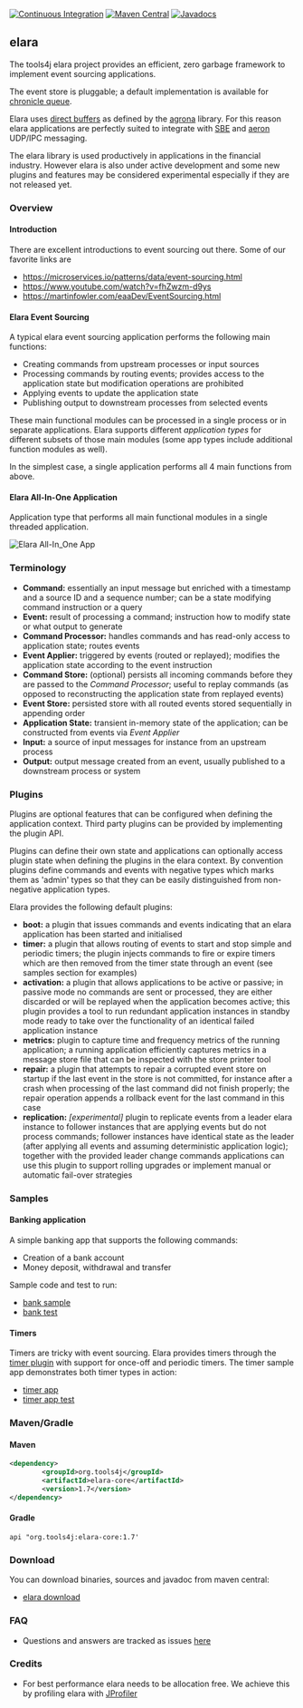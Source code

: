 [![Continuous Integration](https://github.com/tools4j/elara/workflows/Continuous%20Integration/badge.svg)](https://github.com/tools4j/elara/actions?query=workflow%3A%22Continuous+Integration%22)
[![Maven Central](https://img.shields.io/maven-central/v/org.tools4j/elara-core.svg)](https://maven.org/search?namespace=tools4j.org&archive=elara)
[![Javadocs](http://www.javadoc.io/badge/org.tools4j/elara-core.svg)](http://www.javadoc.io/doc/org.tools4j/elara-core)
## elara
The tools4j elara project provides an efficient, zero garbage framework to implement event sourcing applications.  

The event store is pluggable; a default implementation is available for [chronicle queue](https://github.com/OpenHFT/Chronicle-Queue).
  
Elara uses [direct buffers](https://www.javadoc.io/static/org.agrona/agrona/1.7.1/index.html?org/agrona/DirectBuffer.html) as defined by the [agrona](https://github.com/real-logic/agrona) library.  For this reason elara applications are perfectly suited to integrate with [SBE](https://github.com/real-logic/simple-binary-encoding) and [aeron](https://github.com/real-logic/aeron) UDP/IPC messaging.

The elara library is used productively in applications in the financial industry.  However elara is also under active development and some new plugins and features may be considered experimental especially if they are not released yet.

### Overview

#### Introduction
There are excellent introductions to event sourcing out there.  Some of our favorite links are
* https://microservices.io/patterns/data/event-sourcing.html
* https://www.youtube.com/watch?v=fhZwzm-d9ys
* https://martinfowler.com/eaaDev/EventSourcing.html

#### Elara Event Sourcing
A typical elara event sourcing application performs the following main functions:
* Creating commands from upstream processes or input sources 
* Processing commands by routing events; provides access to the application state but modification operations are prohibited 
* Applying events to update the application state
* Publishing output to downstream processes from selected events

These main functional modules can be processed in a single process or in separate applications.  Elara supports
different _application types_ for different subsets of those main modules (some app types include additional function 
modules as well).

In the simplest case, a single application performs all 4 main functions from above.

#### Elara All-In-One Application

Application type that performs all main functional modules in a single threaded application.

![Elara All-In_One App](./doc/elara-all-in-one-app.jpg)

### Terminology 
* **Command:** essentially an input message but enriched with a timestamp and a source ID and a sequence number; can be a state modifying command instruction or a query
* **Event:** result of processing a command; instruction how to modify state or what output to generate
* **Command Processor:** handles commands and has read-only access to application state; routes events
* **Event Applier:** triggered by events (routed or replayed); modifies the application state according to the event instruction
* **Command Store:** (optional) persists all incoming commands before they are passed to the _Command Processor_; useful to replay commands (as opposed to reconstructing the application state from replayed events) 
* **Event Store:** persisted store with all routed events stored sequentially in appending order
* **Application State:** transient in-memory state of the application;  can be constructed from events via _Event Applier_
* **Input:** a source of input messages for instance from an upstream process
* **Output:** output message created from an event, usually published to a downstream process or system

### Plugins
Plugins are optional features that can be configured when defining the application context.  Third party plugins can be
provided by implementing the plugin API.  

Plugins can define their own state and applications can optionally access plugin state when defining the plugins in the
elara context.  By convention plugins define commands and events with negative types which marks them as 'admin' types 
so that they can be easily distinguished from non-negative application types.

Elara provides the following default plugins:

* **boot:** a plugin that issues commands and events indicating that an elara application has been started and initialised
* **timer:** a plugin that allows routing of events to start and stop simple and periodic timers;  the plugin injects
             commands to fire or expire timers which are then removed from the timer state through an event 
             (see samples section for examples) 
* **activation:** a plugin that allows applications to be active or passive;  in passive mode no commands are sent or 
                  processed, they are either discarded or will be replayed when the application becomes active;  this
                  plugin provides a tool to run redundant application instances in standby mode ready to take over the
                  functionality of an identical failed application instance
* **metrics:** plugin to capture time and frequency metrics of the running application;  a running application 
               efficiently captures metrics in a message store file that can be inspected with the store printer tool  
* **repair:** a plugin that attempts to repair a corrupted event store on startup if the last event in the store is not 
              committed, for instance after a crash when processing of the last command did not finish properly;  the
              repair operation appends a rollback event for the last command in this case 
* **replication:** *[experimental]* plugin to replicate events from a leader elara instance to follower instances that 
                   are applying events but do not process commands;  follower instances have identical state as the 
                   leader (after applying all events and assuming deterministic application logic);  together with the
                   provided leader change commands applications can use this plugin to support rolling upgrades or 
                   implement manual or automatic fail-over strategies

### Samples

#### Banking application
A simple banking app that supports the following commands:
* Creation of a bank account
* Money deposit, withdrawal and transfer

Sample code and test to run:
* [bank sample](https://github.com/tools4j/elara/tree/master/elara-samples/src/main/java/org/tools4j/elara/samples/bank)
* [bank test](https://github.com/tools4j/elara/blob/master/elara-samples/src/test/java/org/tools4j/elara/samples/bank/BankApplicationTest.java)

#### Timers
Timers are tricky with event sourcing.  Elara provides timers through the [timer plugin](https://github.com/tools4j/elara/tree/master/elara-core/src/main/java/org/tools4j/elara/plugin/timer) with support for once-off and periodic timers.  The timer sample app demonstrates both timer types in action:
* [timer app](https://github.com/tools4j/elara/tree/master/elara-samples/src/main/java/org/tools4j/elara/samples/timer)
* [timer app test](https://github.com/tools4j/elara/blob/master/elara-samples/src/test/java/org/tools4j/elara/samples/timer/TimerApplicationTest.java)

### Maven/Gradle

#### Maven
```xml
<dependency>
        <groupId>org.tools4j</groupId>
        <artifactId>elara-core</artifactId>
        <version>1.7</version>
</dependency>
```

#### Gradle
```
api "org.tools4j:elara-core:1.7'
```

### Download
You can download binaries, sources and javadoc from maven central:
* [elara download](https://maven.org/search?namespace=tools4j.org&archive=elara)

### FAQ
* Questions and answers are tracked as issues [here](https://github.com/tools4j/elara/issues?q=is%3Aissue+is%3Aclosed+label%3Aquestion) 

### Credits
* For best performance elara needs to be allocation free.  We achieve this by profiling elara with [JProfiler](https://www.ej-technologies.com/products/jprofiler/overview.html)

